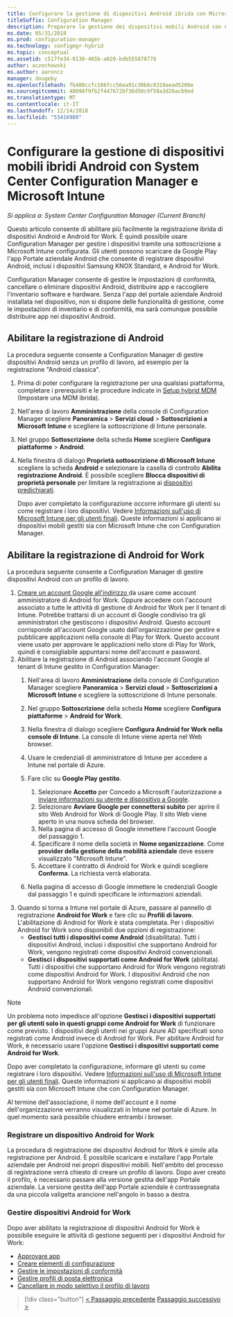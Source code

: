 ```yaml
---
title: Configurare la gestione di dispositivi Android ibrida con Microsoft Intune
titleSuffix: Configuration Manager
description: Preparare la gestione dei dispositivi mobili Android con Configuration Manager e Intune.
ms.date: 05/31/2018
ms.prod: configuration-manager
ms.technology: configmgr-hybrid
ms.topic: conceptual
ms.assetid: c517fe34-0130-465b-a020-bdb555878778
author: aczechowski
ms.author: aaroncz
manager: dougeby
ms.openlocfilehash: fb488ccfc186fcc56ea91c30b6c0319aead5208e
ms.sourcegitcommit: 48098f9fb2f447672bf36d50c9f58a3d26acb9ed
ms.translationtype: MT
ms.contentlocale: it-IT
ms.lasthandoff: 12/14/2018
ms.locfileid: "53416980"
---
```

# <a name="set-up-android-hybrid-device-management-with-system-center-configuration-manager-and-microsoft-intune"></a>Configurare la gestione di dispositivi mobili ibridi Android con System Center Configuration Manager e Microsoft Intune

*Si applica a: System Center Configuration Manager (Current Branch)*

Questo articolo consente di abilitare più facilmente la registrazione ibrida di dispositivi Android e Android for Work. È quindi possibile usare Configuration Manager per gestire i dispositivi tramite una sottoscrizione a Microsoft Intune configurata. Gli utenti possono scaricare da Google Play l'app Portale aziendale Android che consente di registrare dispositivi Android, inclusi i dispositivi Samsung KNOX Standard, e Android for Work.

Configuration Manager consente di gestire le impostazioni di conformità, cancellare o eliminare dispositivi Android, distribuire app e raccogliere l'inventario software e hardware. Senza l'app del portale aziendale Android installata nel dispositivo, non si dispone delle funzionalità di gestione, come le impostazioni di inventario e di conformità, ma sarà comunque possibile distribuire app nei dispositivi Android.  



## <a name="enable-android-enrollment"></a>Abilitare la registrazione di Android  
La procedura seguente consente a Configuration Manager di gestire dispositivi Android senza un profilo di lavoro, ad esempio per la registrazione "Android classica".

1. Prima di poter configurare la registrazione per una qualsiasi piattaforma, completare i prerequisiti e le procedure indicate in [Setup hybrid MDM](setup-hybrid-mdm.md) (Impostare una MDM ibrida).  
2. Nell'area di lavoro **Amministrazione** della console di Configuration Manager scegliere **Panoramica** > **Servizi cloud** > **Sottoscrizioni a Microsoft Intune** e scegliere la sottoscrizione di Intune personale.  
3. Nel gruppo **Sottoscrizione** della scheda **Home** scegliere **Configura piattaforme** > **Android**.  
4. Nella finestra di dialogo **Proprietà sottoscrizione di Microsoft Intune** scegliere la scheda **Android** e selezionare la casella di controllo **Abilita registrazione Android**. È possibile scegliere **Blocca dispositivi di proprietà personale** per limitare la registrazione ai [dispositivi predichiarati](predeclare-devices-with-hardware-id.md).

   Dopo aver completato la configurazione occorre informare gli utenti su come registrare i loro dispositivi. Vedere [Informazioni sull'uso di Microsoft Intune per gli utenti finali](/intune/end-user-educate). Queste informazioni si applicano ai dispositivi mobili gestiti sia con Microsoft Intune che con Configuration Manager.



## <a name="enable-android-for-work-enrollment"></a>Abilitare la registrazione di Android for Work
La procedura seguente consente a Configuration Manager di gestire dispositivi Android con un profilo di lavoro.

1. [Creare un account Google all'indirizzo ](https://accounts.google.com/SignUp) da usare come account amministratore di Android for Work. Oppure accedere con l'account associato a tutte le attività di gestione di Android for Work per il tenant di Intune. Potrebbe trattarsi di un account di Google condiviso tra gli amministratori che gestiscono i dispositivi Android. Questo account corrisponde all'account Google usato dall'organizzazione per gestire e pubblicare applicazioni nella console di Play for Work. Questo account viene usato per approvare le applicazioni nello store di Play for Work, quindi è consigliabile appuntarsi nome dell'account e password.
2. Abilitare la registrazione di Android associando l'account Google al tenant di Intune gestito in Configuration Manager:
   1. Nell'area di lavoro **Amministrazione** della console di Configuration Manager scegliere **Panoramica** > **Servizi cloud** > **Sottoscrizioni a Microsoft Intune** e scegliere la sottoscrizione di Intune personale.
   2. Nel gruppo **Sottoscrizione** della scheda **Home** scegliere **Configura piattaforme** > **Android for Work**.
   3. Nella finestra di dialogo scegliere **Configura Android for Work nella console di Intune**. La console di Intune viene aperta nel Web browser.
   4. Usare le credenziali di amministratore di Intune per accedere a Intune nel portale di Azure.
   5. Fare clic su **Google Play gestito**. 
       1. Selezionare **Accetto** per Concedo a Microsoft l'autorizzazione a [inviare informazioni su utente e dispositivo a Google](/intune/data-intune-sends-to-google).
       2. Selezionare **Avviare Google per connettersi subito** per aprire il sito Web Android for Work di Google Play. Il sito Web viene aperto in una nuova scheda del browser.
       3. Nella pagina di accesso di Google immettere l'account Google del passaggio 1.
       4. Specificare il nome della società in **Nome organizzazione**. Come **provider della gestione della mobilità aziendale** deve essere visualizzato "Microsoft Intune". 
       5. Accettare il contratto di Android for Work e quindi scegliere **Conferma**. La richiesta verrà elaborata.

   6. Nella pagina di accesso di Google immettere le credenziali Google dal passaggio 1 e quindi specificare le informazioni aziendali.
3. Quando si torna a Intune nel portale di Azure, passare al pannello di registrazione **Android for Work** e fare clic su **Profili di lavoro**. L'abilitazione di Android for Work è stata completata. Per i dispositivi Android for Work sono disponibili due opzioni di registrazione:
   - **Gestisci tutti i dispositivi come Android** (disabilitata). Tutti i dispositivi Android, inclusi i dispositivi che supportano Android for Work, vengono registrati come dispositivi Android convenzionali.
   - **Gestisci i dispositivi supportati come Android for Work** (abilitata). Tutti i dispositivi che supportano Android for Work vengono registrati come dispositivi Android for Work. I dispositivi Android che non supportano Android for Work vengono registrati come dispositivi Android convenzionali.

> [!NOTE]
> Un problema noto impedisce all'opzione **Gestisci i dispositivi supportati per gli utenti solo in questi gruppi come Android for Work** di funzionare come previsto. I dispositivi degli utenti nei gruppi Azure AD specificati sono registrati come Android invece di Android for Work. Per abilitare Android for Work, è necessario usare l'opzione **Gestisci i dispositivi supportati come Android for Work**.


Dopo aver completato la configurazione, informare gli utenti su come registrare i loro dispositivi. Vedere [Informazioni sull'uso di Microsoft Intune per gli utenti finali](/intune/end-user-educate). Queste informazioni si applicano ai dispositivi mobili gestiti sia con Microsoft Intune che con Configuration Manager.

Al termine dell'associazione, il nome dell'account e il nome dell'organizzazione verranno visualizzati in Intune nel portale di Azure. In quel momento sarà possibile chiudere entrambi i browser.

### <a name="enroll-an-android-for-work-device"></a>Registrare un dispositivo Android for Work
La procedura di registrazione dei dispositivi Android for Work è simile alla registrazione per Android. È possibile scaricare e installare l'app Portale aziendale per Android nei propri dispositivi mobili. Nell'ambito del processo di registrazione verrà chiesto di creare un profilo di lavoro. Dopo aver creato il profilo, è necessario passare alla versione gestita dell'app Portale aziendale. La versione gestita dell'app Portale aziendale è contrassegnata da una piccola valigetta arancione nell'angolo in basso a destra.

### <a name="manage-android-for-work-devices"></a>Gestire dispositivi Android for Work
Dopo aver abilitato la registrazione di dispositivi Android for Work è possibile eseguire le attività di gestione seguenti per i dispositivi Android for Work:
- [Approvare app](/sccm/mdm/deploy-use/creating-android-applications#approve-and-deploy-android-for-work-apps)
- [Creare elementi di configurazione](/sccm/mdm/deploy-use/create-configuration-items-for-android-for-work-devices-managed-without-the-client)
- [Gestire le impostazioni di conformità](/sccm/mdm/deploy-use/create-configuration-items-for-android-for-work-devices-managed-without-the-client)
- [Gestire profili di posta elettronica](/sccm/mdm/deploy-use/create-exchange-activesync-profiles)
- [Cancellare in modo selettivo il profilo di lavoro](/sccm/mdm/deploy-use/wipe-lock-reset-devices#selective-wipe)

> [!div class="button"]
> [< Passaggio precedente](create-service-connection-point.md)  [Passaggio successivo >](set-up-additional-management.md)

